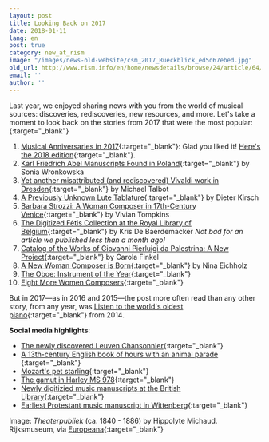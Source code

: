 ```yaml
---
layout: post
title: Looking Back on 2017
date: 2018-01-11
lang: en
post: true
category: new_at_rism
image: "/images/news-old-website/csm_2017_Rueckblick_ed5d67ebed.jpg"
old_url: http://www.rism.info/en/home/newsdetails/browse/24/article/64/looking-back-on-2017.html
email: ''
author: ''
---
```


Last year, we enjoyed sharing news with you from the world of musical sources: discoveries, rediscoveries, new resources, and more. Let's take a moment to look back on the stories from 2017 that were the most popular:[
](/new_at_rism/2017/01/10/musical-anniversaries-in-2017.html){:target="_blank"}

1. [Musical Anniversaries in 2017](/new_at_rism/2017/01/10/musical-anniversaries-in-2017.html){:target="_blank"}: Glad you liked it! [Here's the 2018 edition](/new_at_rism/2018/01/08/musical-anniversaries-in-2018.html){:target="_blank"}.
2. [Karl Friedrich Abel Manuscripts Found in Poland](/rediscovered/2017/01/19/karl-friedrich-abel-manuscripts-found-in-poland.html){:target="_blank"} by Sonia Wronkowska
3. [Yet another misattributed (and rediscovered) Vivaldi work in Dresden](/rediscovered/2017/04/25/yet-another-misattributed-and-rediscovered-vivaldi.html){:target="_blank"} by Michael Talbot
4. [A Previously Unknown Lute Tablature](/rediscovered/2017/01/27/a-previously-unknown-lute-tablature.html){:target="_blank"} by Dieter Kirsch
5. [Barbara Strozzi: A Woman Composer in 17th-Century Venice](/new_at_rism/2017/07/03/barbara-strozzi-a-woman-composer-in-17thcentury.html){:target="_blank"} by Vivian Tompkins
6. [The Digitized Fétis Collection at the Royal Library of Belgium](/electronic_resources/2017/12/18/the-digitized-fétis-collection-at-the-royal.html){:target="_blank"} by Kris De Baerdemacker _Not bad for an article we published less than a month ago!_
7. [Catalog of the Works of Giovanni Pierluigi da Palestrina: A New Project](/in_the_news/2017/02/02/catalog-of-the-works-of-giovanni-pierluigi-da.html){:target="_blank"} by Carola Finkel
8. [A New Woman Composer is Born](/rediscovered/2017/01/30/a-new-woman-composer-is-born.html){:target="_blank"} by Nina Eichholz
9. [The Oboe: Instrument of the Year](/events/2017/10/02/the-oboe-instrument-of-the-year.html){:target="_blank"}
10. [Eight More Women Composers](/new_at_rism/2017/06/29/eight-more-women-composers.html){:target="_blank"}

But in 2017—as in 2016 and 2015—the post more often read than any other story, from any year, was [Listen to the world's oldest piano](/rediscovered/2014/05/28/listen-to-the-worlds-oldest-piano.html){:target="_blank"} from 2014.

**Social media highlights**:

- [The newly discovered Leuven Chansonnier](http://www.standaard.be/cnt/dmf20170424_02848707){:target="_blank"}
- [A 13th-century English book of hours with an animal parade
](http://publicdomainreview.org/collections/music-in-the-margins-the-funeral-of-reynard-the-fox-13th-century/){:target="_blank"}
- [Mozart's pet starling](http://www.wbur.org/hereandnow/2017/04/13/mozarts-starling){:target="_blank"}
- [The gamut in Harley MS 978](http://www.bl.uk/manuscripts/Viewer.aspx?ref=harley_ms_978_f014r){:target="_blank"}
- [Newly digitizied music manuscripts at the British Library](http://blogs.bl.uk/music/2017/07/digitised-music-manuscripts-summer-2017.html){:target="_blank"}
- [Earliest Protestant music manuscript in Wittenberg](https://www.ub.uni-leipzig.de/ueber-uns/pressemitteilungen/2017-10-05/){:target="_blank"}


Image: _Theaterpubliek_ (ca. 1840 - 1886) by Hippolyte Michaud. Rijksmuseum, via [Europeana](http://europeana.eu/portal/record/90402/SK_A_1745.html){:target="_blank"}
